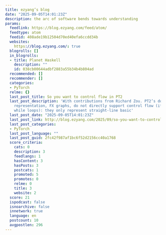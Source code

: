```yaml
---
title: ezyang’s blog
date: "2025-09-05T14:01:23Z"
description: the arc of software bends towards understanding
params:
  feedlink: https://blog.ezyang.com/feed/atom/
  feedtype: atom
  feedid: 408ade19b12504d70ed40efa6ccdd34b
  websites:
    https://blog.ezyang.com/: true
  blogrolls: []
  in_blogrolls:
  - title: Planet Haskell
    description: ""
    id: 038cb00644adbf2883a55b34b4b804ad
  recommended: []
  recommender: []
  categories:
  - PyTorch
  relme: {}
  last_post_title: So you want to control flow in PT2
  last_post_description: 'With contributions from Richard Zou. PT2’s dominant internal
    representation, FX graphs, do not directly support control flow (if statements,
    while loops): they only represent straight-line basic'
  last_post_date: "2025-09-05T14:01:23Z"
  last_post_link: http://blog.ezyang.com/2025/09/so-you-want-to-control-flow-in-pt2/
  last_post_categories:
  - PyTorch
  last_post_language: ""
  last_post_guid: 2fc42f987af1bc6f52d2156cc40a1768
  score_criteria:
    cats: 0
    description: 3
    feedlangs: 1
    hasContent: 3
    hasPosts: 3
    postcats: 1
    promoted: 5
    promotes: 0
    relme: 0
    title: 3
    website: 2
  score: 21
  ispodcast: false
  isnoarchive: false
  innetwork: true
  language: en
  postcount: 10
  avgpostlen: 296
---
```

